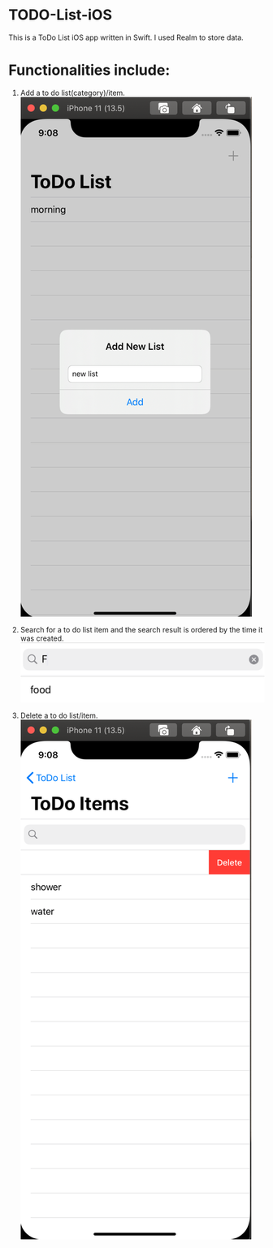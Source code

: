 # TODO-List-iOS

This is a ToDo List iOS app written in Swift. I used Realm to store data. 

# Functionalities include: 
1) Add a to do list(category)/item.![add](https://github.com/yvoxu/TODO-List-iOS/blob/master/demo/add.png)

2) Search for a to do list item and the search result is ordered by the time it was created.![search](https://github.com/yvoxu/TODO-List-iOS/blob/master/demo/search.png)

3) Delete a to do list/item.![delete](https://github.com/yvoxu/TODO-List-iOS/blob/master/demo/delete.png)



